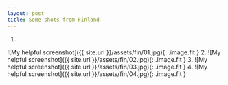```yaml
---
layout: post
title: Some shots from Finland
---
```


1.
![My helpful screenshot]({{ site.url }}/assets/fin/01.jpg){: .image.fit }
2.
![My helpful screenshot]({{ site.url }}/assets/fin/02.jpg){: .image.fit }
3.
![My helpful screenshot]({{ site.url }}/assets/fin/03.jpg){: .image.fit }
4.
![My helpful screenshot]({{ site.url }}/assets/fin/04.jpg){: .image.fit }